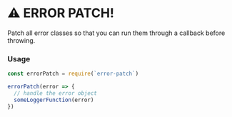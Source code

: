 # :warning: ERROR PATCH!

Patch all error classes so that you can run them through a callback before throwing.

### Usage

```js
const errorPatch = require(`error-patch`)

errorPatch(error => {
  // handle the error object
  someLoggerFunction(error)
})
```
